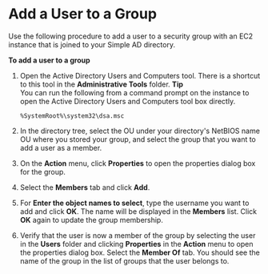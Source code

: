 # Add a User to a Group<a name="simple_ad_manage_users_groups_add_user_to_group"></a>

Use the following procedure to add a user to a security group with an EC2 instance that is joined to your Simple AD directory\.

**To add a user to a group**

1. Open the Active Directory Users and Computers tool\. There is a shortcut to this tool in the **Administrative Tools** folder\.
**Tip**  
You can run the following from a command prompt on the instance to open the Active Directory Users and Computers tool box directly\.  

   ```
   %SystemRoot%\system32\dsa.msc
   ```

1. In the directory tree, select the OU under your directory's NetBIOS name OU where you stored your group, and select the group that you want to add a user as a member\.

1. On the **Action** menu, click **Properties** to open the properties dialog box for the group\.

1. Select the **Members** tab and click **Add**\.

1. For **Enter the object names to select**, type the username you want to add and click **OK**\. The name will be displayed in the **Members** list\. Click **OK** again to update the group membership\.

1. Verify that the user is now a member of the group by selecting the user in the **Users** folder and clicking **Properties** in the **Action** menu to open the properties dialog box\. Select the **Member Of** tab\. You should see the name of the group in the list of groups that the user belongs to\.
